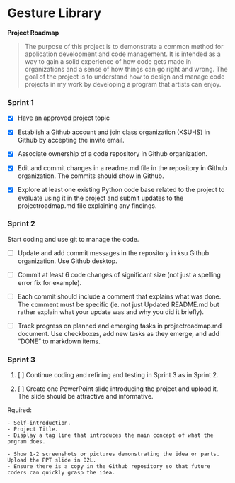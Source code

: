 # Gesture Library 
 
**Project Roadmap**

> The purpose of this project is to demonstrate a common method for application development and code management. It is intended as a way to gain a solid experience of how code gets made in organizations and a sense of how things can go right and wrong. The goal of the project is to understand how to design and manage code projects in my work by developing a program that artists can enjoy. 


### Sprint 1   

- [x] Have an approved project topic
- [x] Establish a Github account and join class organization (KSU-IS) in Github by accepting the invite email.
- [x] Associate ownership of a code repository in Github organization.
- [x] Edit and commit changes in a readme.md file in the repository in Github organization. The commits should show in Github.
- [x] Explore at least one existing Python code base related to the project to evaluate using it in the project and submit updates to the projectroadmap.md file explaining any findings. 


### Sprint 2  

Start coding and use git to manage the code. 

- [ ] Update and add commit messages in the repository in ksu Github organization. Use Github desktop. 
- [ ] Commit at least 6 code changes of significant size (not just a spelling error fix for example). 
- [ ] Each commit should include a comment that explains what was done. The comment must be specific (ie. not just Updated README.md but rather explain what your update was and why you did it briefly).

- [ ] Track progress on planned and emerging tasks in projectroadmap.md document. Use checkboxes, add new tasks as they emerge, and add “DONE” to markdown items.


###  Sprint 3  

1. [ ] Continue coding and refining and testing in Sprint 3 as in Sprint 2.

2. [ ] Create one PowerPoint slide introducing the project and upload it. The slide should be attractive and informative. 

Rquired:
```
- Self-introduction.
- Project Title.
- Display a tag line that introduces the main concept of what the prgram does.

- Show 1-2 screenshots or pictures demonstrating the idea or parts. Upload the PPT slide in D2L. 
- Ensure there is a copy in the Github repository so that future coders can quickly grasp the idea.
```
